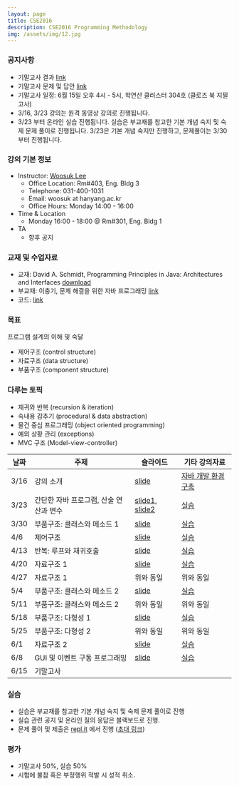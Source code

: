 ```yaml
---
layout: page
title: CSE2016
description: CSE2016 Programming Methodology
img: /assets/img/12.jpg
---
```


### 공지사항
- 기말고사 결과 [link](https://docs.google.com/spreadsheets/d/19d_y_4qabfyqoB1uF83XRp0RpxMsapgdWUBpkdsIM3E/edit?usp=sharing)
- 기말고사 문제 및 답안 [link](https://docs.google.com/document/d/1fTIJGnBgmpPtI0FIEdaC7lEfLX8uk81b6RuviEJZeT0/edit?usp=sharing)
- 기말고사 일정: 6월 15일 오후 4시 - 5시, 학연산 클러스터 304호 (클로즈 북 지필고사)   
- 3/16, 3/23 강의는 원격 동영상 강의로 진행됩니다. 
- 3/23 부터 온라인 실습 진행됩니다. 실습은 부교재를 참고한 기본 개념 숙지 및 숙제 문제 풀이로 진행됩니다. 3/23은 기본 개념 숙지만 진행하고, 문제풀이는 3/30부터 진행됩니다. 

### 강의 기본 정보
* Instructor: [Woosuk Lee](http://psl.hanynag.ac.kr)
  * Office Location: Rm#403, Eng. Bldg 3 
  * Telephone: 031-400-1031 
  * Email: woosuk at hanyang.ac.kr 
  * Office Hours: Monday 14:00 - 16:00 
* Time & Location
  * Monday 16:00 - 18:00 @ Rm#301, Eng. Bldg 1
* TA
	* 향후 공지 

### 교재 및 수업자료 
- 교재: David A. Schmidt, Programming Principles in Java: Architectures and Interfaces [download](http://psl.hanyang.ac.kr/assets/pdf/cse2016textbook.zip)
- 부교재: 이충기, 문제 해결을 위한 자바 프로그래밍 [link](https://kyobobook.co.kr/product/detailViewKor.laf?mallGb=KOR&ejkGb=KOR&barcode=9788970508979&orderClick=JAj)
- 코드: [link](https://github.com/cse2016hy/cse2016hy.github.io/tree/master/code/)

### 목표
프로그램 설계의 이해 및 숙달
   - 제어구조 (control structure)
   - 자료구조 (data structure)
   - 부품구조 (component structure) 

### 다루는 토픽
- 재귀와 반복 (recursion & iteration)
- 속내용 감추기 (procedural & data abstraction)
- 물건 중심 프로그래밍 (object oriented programming)
- 예외 상황 관리 (exceptions)
- MVC 구조 (Model-view-controller) 


날짜 | 주제 | 슬라이드 | 기타 강의자료
-------------|-------------|-----------|---------
3/16 | 강의 소개 | [slide](http://psl.hanyang.ac.kr/~wslee/courses/cse2016/01-intro.pdf)| [자바 개발 환경 구축](https://erica.codeonweb.com/entry/e7590c47-dc13-467a-9e43-6248ffeb878c?circle=b12f7245-6269-4c6c-b4de-20c3d819f5d7&amp;ref=b12f7245-6269-4c6c-b4de-20c3d819f5d7)
3/23 | 간단한 자바 프로그램, 산술 연산과 변수 | [slide1](http://psl.hanyang.ac.kr/~wslee/courses/cse2016/02-simple.pdf), [slide2](http://psl.hanyang.ac.kr/~wslee/courses/cse2016/03-variable.pdf) | [실습](https://erica.codeonweb.com/entry/9228fd9e-a564-48a9-8d0b-536560fe9f2b?circle=b12f7245-6269-4c6c-b4de-20c3d819f5d7)
3/30 | 부품구조: 클래스와 메소드 1 | [slide](http://psl.hanyang.ac.kr/~wslee/courses/cse2016/04-class.pdf) | [실습](https://erica.codeonweb.com/entry/e45e84e1-1a97-4adb-9175-e964e7626186?circle=b12f7245-6269-4c6c-b4de-20c3d819f5d7)
4/6 | 제어구조 | [slide](http://psl.hanyang.ac.kr/~wslee/courses/cse2016/05-control.pdf) | [실습](https://erica.codeonweb.com/entry/18642dfd-bcca-4f4e-bd4c-fc81b80fa8eb?circle=b12f7245-6269-4c6c-b4de-20c3d819f5d7)
4/13 | 반복: 루프와 재귀호출 | [slide](http://psl.hanyang.ac.kr/~wslee/courses/cse2016/06-iteration.pdf) | [실습](https://erica.codeonweb.com/entry/4c116d50-a6e5-4dfd-a254-10b781a0ffe3?circle=b12f7245-6269-4c6c-b4de-20c3d819f5d7)
4/20 | 자료구조 1 | [slide](http://psl.hanyang.ac.kr/~wslee/courses/cse2016/07-array.pdf) | [실습](https://erica.codeonweb.com/entry/dd30a2a9-75e4-4681-b489-26992bb81d11?circle=b12f7245-6269-4c6c-b4de-20c3d819f5d7)
4/27 | 자료구조 1 | 위와 동일 | 위와 동일
5/4 | 부품구조: 클래스와 메소드 2 | [slide](http://psl.hanyang.ac.kr/~wslee/courses/cse2016/08-inheritance.pdf) | [실습](https://erica.codeonweb.com/entry/1b4d24e9-9f8f-4b7e-ba63-76f41c53863d?circle=b12f7245-6269-4c6c-b4de-20c3d819f5d7)
5/11 | 부품구조: 클래스와 메소드 2 | 위와 동일 | 위와 동일 
5/18 | 부품구조: 다형성 1 | [slide](http://psl.hanyang.ac.kr/~wslee/courses/cse2016/09-interface.pdf) | [실습](https://erica.codeonweb.com/entry/648e262d-3545-4962-9fda-b3313b9e93fe?circle=b12f7245-6269-4c6c-b4de-20c3d819f5d7)
5/25 | 부품구조: 다형성 2 | 위와 동일 | 위와 동일
6/1 | 자료구조 2 | [slide](http://psl.hanyang.ac.kr/~wslee/courses/cse2016/11-file.pdf) | [실습](https://erica.codeonweb.com/entry/d8e245d6-a817-4132-bd51-9213dd6567be?circle=b12f7245-6269-4c6c-b4de-20c3d819f5d7)
6/8 | GUI 및 이벤트 구동 프로그래밍 | [slide](http://psl.hanyang.ac.kr/~wslee/courses/cse2016/10-GUI.pdf) | [실습](https://erica.codeonweb.com/entry/5c8f4481-eb7b-4b11-835a-0d10030c0395?circle=b12f7245-6269-4c6c-b4de-20c3d819f5d7)
6/15 | 기말고사 |  |

### 실습
- 실습은 부교재를 참고한 기본 개념 숙지 및 숙제 문제 풀이로 진행
- 실습 관련 공지 및 온라인 질의 응답은 블랙보드로 진행.  
- 문제 풀이 및 제출은 [repl.it](https://repl.it/) 에서 진행 ([초대 링크](https://repl.it/classroom/invite/mxHvi2M)) 

### 평가
- 기말고사 50%, 실습 50%
- 시험에 불참 혹은 부정행위 적발 시 성적 취소.
